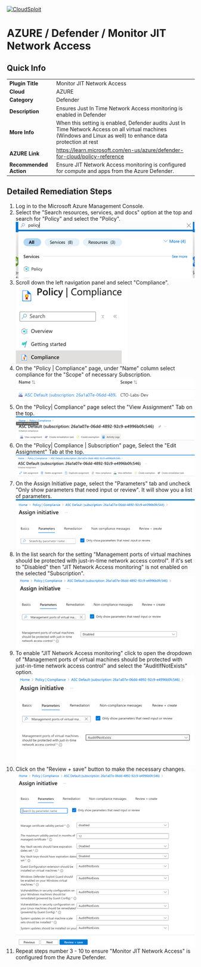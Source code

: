 [![CloudSploit](https://cloudsploit.com/img/logo-new-big-text-100.png "CloudSploit")](https://cloudsploit.com)

# AZURE / Defender / Monitor JIT Network Access

## Quick Info

| | |
|-|------------------------------------------------------------------------------------------------------------------------------------------------------------------|
| **Plugin Title** | Monitor JIT Network Access |
| **Cloud** | AZURE |
| **Category** | Defender |
| **Description** | Ensures Just In Time Network Access monitoring is enabled in Defender |
| **More Info** | When this setting is enabled, Defender audits Just In Time Network Access on all virtual machines (Windows and Linux as well) to enhance data protection at rest |
| **AZURE Link** | https://learn.microsoft.com/en-us/azure/defender-for-cloud/policy-reference |
| **Recommended Action** | Ensure JIT Network Access monitoring is configured for compute and apps from the Azure Defender. |

## Detailed Remediation Steps

1. Log in to the Microsoft Azure Management Console.
2. Select the "Search resources, services, and docs" option at the top and search for "Policy" and select the "Policy". </br> <img src="/resources/azure/defender/monitor-jit-network-access/step2.png"/>
3. Scroll down the left navigation panel and select "Compliance". </br> <img src="/resources/azure/defender/monitor-jit-network-access/step3.png"/>
4. On the "Policy | Compliance" page, under "Name" column select compliance for the "Scope" of necessary Subscription. </br> <img src="/resources/azure/defender/monitor-jit-network-access/step4.png"/>
5. On the "Policy| Compliance" page select the "View Assignment" Tab on the top. </br> <img src="/resources/azure/defender/monitor-jit-network-access/step5.png"/>
6. On the "Policy| Compliance | Subscription" page, Select the "Edit Assignment" Tab at the top. </br> <img src="/resources/azure/defender/monitor-jit-network-access/step6.png"/>
7. On the Assign Initiative page, select the "Parameters" tab and uncheck "Only show parameters that need input or review". It will show you a list of parameters. </br>  <img src="/resources/azure/defender/monitor-jit-network-access/step7.png"/>
8. In the list search for the setting "Management ports of virtual machines should be protected with just-in-time network access control". If it's set to "Disabled" then "JIT Network Access monitoring" is not enabled on the selected "Subscription". </br> <img src="/resources/azure/defender/monitor-jit-network-access/step8.png"/>
9. To enable "JIT Network Access monitoring" click to open the dropdown of "Management ports of virtual machines should be protected with just-in-time network access control" and select the "AuditIfNotExists" option. </br> <img src="/resources/azure/defender/monitor-jit-network-access/step9.png"/>
10. Click on the "Review + save" button to make the necessary changes. </br> <img src="/resources/azure/defender/monitor-jit-network-access/step10.png"/>
11. Repeat steps number 3 - 10 to ensure "Monitor JIT Network Access" is configured from the Azure Defender. </br>
